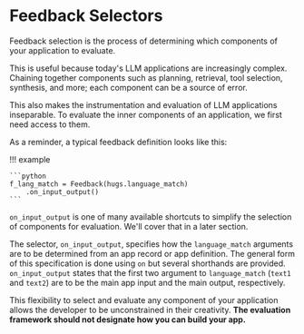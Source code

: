 # Feedback Selectors

Feedback selection is the process of determining which components of your
application to evaluate.

This is useful because today's LLM applications are increasingly complex.
Chaining together components such as planning, retrieval, tool selection,
synthesis, and more; each component can be a source of error.

This also makes the instrumentation and evaluation of LLM applications inseparable.
To evaluate the inner components of an application, we first need access to them.

As a reminder, a typical feedback definition looks like this:

!!! example

    ```python
    f_lang_match = Feedback(hugs.language_match)
        .on_input_output()
    ```

`on_input_output` is one of many available shortcuts to simplify the selection
of components for evaluation. We'll cover that in a later section.

The selector, `on_input_output`, specifies how the `language_match` arguments
are to be determined from an app record or app definition. The general form of
this specification is done using `on` but several shorthands are provided.
`on_input_output` states that the first two argument to `language_match`
(`text1` and `text2`) are to be the main app input and the main output,
respectively.

This flexibility to select and evaluate any component of your application allows
the developer to be unconstrained in their creativity. **The evaluation
framework should not designate how you can build your app.**
